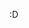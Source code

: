 :D
<!---
derochan/derochan is a ✨ special ✨ repository because its `README.md` (this file) appears on your GitHub profile.
You can click the Preview link to take a look at your changes.
--->
